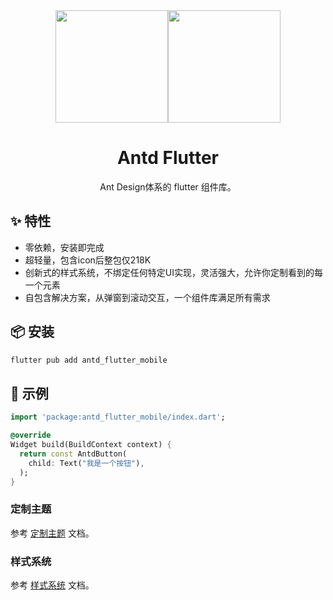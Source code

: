 <div align="center"><a name="readme-top"></a>
<div style="display: flex;align-items: center;justify-content: center">
<img height="180" src="https://gw.alipayobjects.com/zos/rmsportal/KDpgvguMpGfqaHPjicRK.svg">
<img height="180" src="https://storage.googleapis.com/cms-storage-bucket/lockup_flutter_horizontal.847ae81f5430402216fd.svg">
</div>
<h1>Antd Flutter</h1>

Ant Design体系的 flutter 组件库。

</div>

## ✨ 特性

- 零依赖，安装即完成
- 超轻量，包含icon后整包仅218K
- 创新式的样式系统，不绑定任何特定UI实现，灵活强大，允许你定制看到的每一个元素
- 自包含解决方案，从弹窗到滚动交互，一个组件库满足所有需求

## 📦 安装

```bash
flutter pub add antd_flutter_mobile
```

## 🔨 示例

```dart
import 'package:antd_flutter_mobile/index.dart';

@override
Widget build(BuildContext context) {
  return const AntdButton(
    child: Text("我是一个按钮"),
  );
}
```

### 定制主题

参考 [定制主题]() 文档。

### 样式系统

参考 [样式系统]() 文档。
